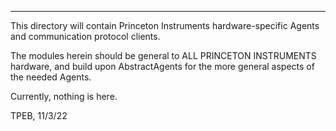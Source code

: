 -----
This directory will contain Princeton Instruments hardware-specific Agents and
communication protocol clients.

The modules herein should be general to ALL PRINCETON INSTRUMENTS hardware, and
build upon AbstractAgents for the more general aspects of the needed Agents.

Currently, nothing is here.

TPEB, 11/3/22
